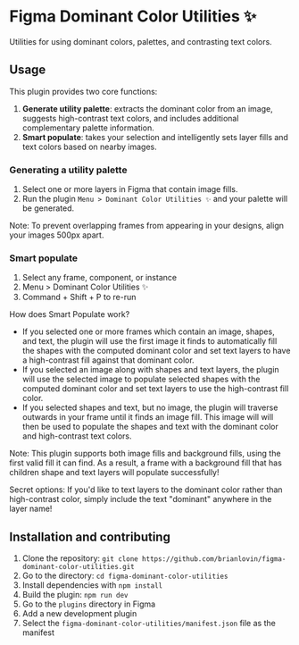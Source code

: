 # Figma Dominant Color Utilities ✨

Utilities for using dominant colors, palettes, and contrasting text colors.

## Usage

This plugin provides two core functions:

1. **Generate utility palette**: extracts the dominant color from an image, suggests high-contrast text colors, and includes additional complementary palette information.
1. **Smart populate**: takes your selection and intelligently sets layer fills and text colors based on nearby images.

### Generating a utility palette

1. Select one or more layers in Figma that contain image fills. 
1. Run the plugin `Menu > Dominant Color Utilities ✨` and your palette will be generated. 

Note: To prevent overlapping frames from appearing in your designs, align your images 500px apart.

### Smart populate

1. Select any frame, component, or instance
2. Menu > Dominant Color Utilities ✨
3. Command + Shift + P to re-run

How does Smart Populate work?
- If you selected one or more frames which contain an image, shapes, and text, the plugin will use the first image it finds to automatically fill the shapes with the computed dominant color and set text layers to have a high-contrast fill against that dominant color.
- If you selected an image along with shapes and text layers, the plugin will use the selected image to populate selected shapes with the computed dominant color and set text layers to use the high-contrast fill color.
- If you selected shapes and text, but no image, the plugin will traverse outwards in your frame until it finds an image fill. This image will will then be used to populate the shapes and text with the dominant color and high-contrast text colors.

Note: This plugin supports both image fills and background fills, using the first valid fill it can find. As a result, a frame with a background fill that has children shape and text layers will populate successfully!

Secret options: If you'd like to text layers to the dominant color rather than high-contrast color, simply include the text "dominant" anywhere in the layer name!
 
## Installation and contributing

1. Clone the repository: `git clone https://github.com/brianlovin/figma-dominant-color-utilities.git`
1. Go to the directory: `cd figma-dominant-color-utilities`
1. Install dependencies with `npm install`
1. Build the plugin: `npm run dev`
1. Go to the `plugins` directory in Figma
1. Add a new development plugin
1. Select the `figma-dominant-color-utilities/manifest.json` file as the manifest
